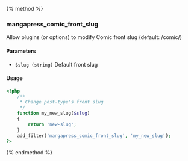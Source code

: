 {% method %}
### mangapress_comic_front_slug

Allow plugins (or options) to modify Comic front slug (default: /comic/)

#### Parameters
* `$slug (string)` Default front slug

#### Usage

```php
<?php    
    /**
     * Change post-type's front slug
     */
    function my_new_slug($slug)
    {
        return 'new-slug';
    }
    add_filter('mangapress_comic_front_slug', 'my_new_slug');
?>
```

{% endmethod %}

